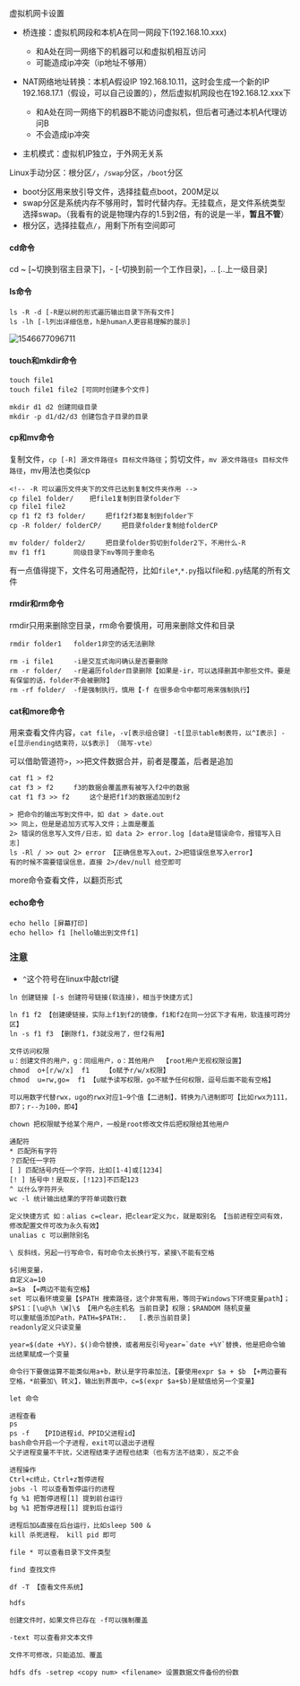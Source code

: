 虚拟机网卡设置

- 桥连接：虚拟机网段和本机A在同一网段下(192.168.10.xxx)
  - 和A处在同一网络下的机器可以和虚拟机相互访问
  - 可能造成ip冲突（ip地址不够用）

- NAT网络地址转换：本机A假设IP 192.168.10.11，这时会生成一个新的IP 192.168.17.1（假设，可以自己设置的），然后虚拟机网段也在192.168.12.xxx下
  - 和A处在同一网络下的机器B不能访问虚拟机，但后者可通过本机A代理访问B
  - 不会造成ip冲突
- 主机模式：虚拟机IP独立，于外网无关系

Linux手动分区：根分区`/`，`/swap`分区，`/boot`分区

- boot分区用来放引导文件，选择挂载点boot，200M足以
- swap分区是系统内存不够用时，暂时代替内存。无挂载点，是文件系统类型选择swap。（我看有的说是物理内存的1.5到2倍，有的说是一半，**暂且不管**）
- 根分区，选择挂载点`/`，用剩下所有空间即可


#### cd命令
cd ~ [~切换到宿主目录下]，- [-切换到前一个工作目录]，.. [..上一级目录]
#### ls命令
```
ls -R -d [-R是以树的形式遍历输出目录下所有文件]
ls -lh [-l列出详细信息，h是human人更容易理解的展示]
```

![1546677096711](C:\Users\j\Desktop\notesImages\linux\001.png)

#### touch和mkdir命令
```
touch file1
touch file1 file2 [可同时创建多个文件]

mkdir d1 d2 创建同级目录
mkdir -p d1/d2/d3 创建包含子目录的目录
```

#### cp和mv命令
复制文件，`cp [-R] 源文件路径s 目标文件路径`；剪切文件，`mv 源文件路径s 目标文件路径`，mv用法也类似cp

```
<!-- -R 可以遍历文件夹下的文件已达到复制文件夹作用 -->
cp file1 folder/    把file1复制到目录folder下
cp file1 file2
cp f1 f2 f3 folder/     把f1f2f3都复制到folder下
cp -R folder/ folderCP/     把目录folder复制给folderCP

mv folder/ folder2/     把目录folder剪切到folder2下，不用什么-R
mv f1 ff1       同级目录下mv等同于重命名
```
有一点值得提下，文件名可用通配符，比如`file*`,`*.py`指以file和`.py`结尾的所有文件

#### rmdir和rm命令
rmdir只用来删除空目录，rm命令要慎用，可用来删除文件和目录

```
rmdir folder1   folder1非空的话无法删除

rm -i file1     -i是交互式询问确认是否要删除
rm -r folder/   -r是遍历folder目录删除【如果是-ir，可以选择删其中那些文件。要是有保留的话，folder不会被删除】
rm -rf folder/  -f是强制执行，慎用【-f 在很多命令中都可用来强制执行】
```

#### cat和more命令
用来查看文件内容，`cat file`，`-v[表示组合键] -t[显示table制表符，以^I表示] -e[显示ending结束符，以$表示] （简写-vte）`

可以借助管道符`>`，`>>`把文件数据合并，前者是覆盖，后者是追加
```
cat f1 > f2
cat f3 > f2     f3的数据会覆盖原有被写入f2中的数据
cat f1 f3 >> f2     这个是把f1f3的数据追加到f2
```

```
> 把命令的输出写到文件中，如 dat > date.out
>> 同上，但是是追加方式写入文件；上面是覆盖
2> 错误的信息写入文件/日志，如 data 2> error.log [data是错误命令，报错写入日志]
ls -Rl / >> out 2> error 【正确信息写入out，2>把错误信息写入error】
有的时候不需要错误信息，直接 2>/dev/null 给空即可
```

more命令查看文件，以翻页形式

#### echo命令

```
echo hello [屏幕打印]
echo hello> f1 [hello输出到文件f1]
```

### 注意
- `^`这个符号在linux中敲ctrl键


```
ln 创建链接 [-s 创建符号链接(软连接)，相当于快捷方式]

ln f1 f2 【创建硬链接，实际上f1到f2的镜像，f1和f2在同一分区下才有用，软连接可跨分区】
ln -s f1 f3 【删除f1，f3就没用了，但f2有用】

文件访问权限
u：创建文件的用户，g：同组用户，o：其他用户  【root用户无视权限设置】
chmod  o+[r/w/x]  f1	【o赋予r/w/x权限】
chmod  u=rw,go=  f1 【u赋予读写权限，go不赋予任何权限，逗号后面不能有空格】

可以用数字代替rwx，ugo的rwx对应1~9个值【二进制】，转换为八进制即可【比如rwx为111，即7；r--为100，即4】

chown 把权限赋予给某个用户，一般是root修改文件后把权限给其他用户

通配符
* 匹配所有字符
？匹配任一字符
[ ] 匹配括号内任一个字符，比如[1-4]或[1234]
[! ] 括号中！是取反，[!123]不匹配123
^ 以什么字符开头
wc -l 统计输出结果的字符单词数行数

定义快捷方式 如：alias c=clear，把clear定义为c，就是取别名 【当前进程空间有效，修改配置文件可改为永久有效】
unalias c 可以删除别名

\ 反斜线，另起一行写命令，有时命令太长换行写，紧接\不能有空格

$引用变量，
自定义a=10
a=$a 【=两边不能有空格】
set 可以看环境变量【$PATH 搜索路径，这个非常有用，等同于Windows下环境变量path】；$PS1：[\u@\h \W]\$ 【用户名@主机名 当前目录】权限；$RANDOM 随机变量
可以重赋值添加Path，PATH=$PATH:.   [.表示当前目录]
readonly定义只读变量

year=$(date +%Y)，$()命令替换，或者用反引号year=`date +%Y`替换，他是把命令输出结果赋成一个变量

命令行下要做运算不能类似用a+b，默认是字符串加法，【要使用expr $a + $b 【+两边要有空格，*前要加\ 转义】，输出到界面中，c=$(expr $a+$b)是赋值给另一个变量】

let 命令

进程查看
ps 
ps -f 	【PID进程id、PPID父进程id】 
bash命令开启一个子进程，exit可以退出子进程
父子进程变量不干扰，父进程结束子进程也结束（也有方法不结束），反之不会

进程操作
Ctrl+c终止，Ctrl+z暂停进程
jobs -l 可以查看暂停运行的进程
fg %1 把暂停进程[1] 提到前台运行
bg %1 把暂停进程[1] 提到后台运行

进程后加&直接在后台运行，比如sleep 500 &
kill 杀死进程， kill pid 即可

file * 可以查看目录下文件类型

find 查找文件

df -T 【查看文件系统】

hdfs

创建文件时，如果文件已存在 -f可以强制覆盖

-text 可以查看非文本文件

文件不可修改，只能追加、覆盖

hdfs dfs -setrep <copy num> <filename> 设置数据文件备份的份数


```

